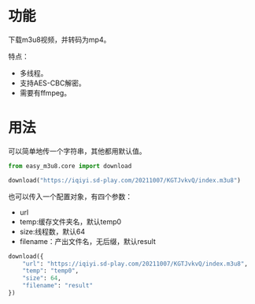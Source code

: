 # 功能

下载m3u8视频，并转码为mp4。

特点：
 - 多线程。
 - 支持AES-CBC解密。
 - 需要有ffmpeg。
# 用法
可以简单地传一个字符串，其他都用默认值。
```python
from easy_m3u8.core import download

download("https://iqiyi.sd-play.com/20211007/KGTJvkvQ/index.m3u8")
```

也可以传入一个配置对象，有四个参数：

 - url
 - temp:缓存文件夹名，默认temp0
 - size:线程数，默认64
 - filename：产出文件名，无后缀，默认result

```python
download({
	"url": "https://iqiyi.sd-play.com/20211007/KGTJvkvQ/index.m3u8",
	"temp": "temp0",
	"size": 64,
	"filename": "result"
})
```
